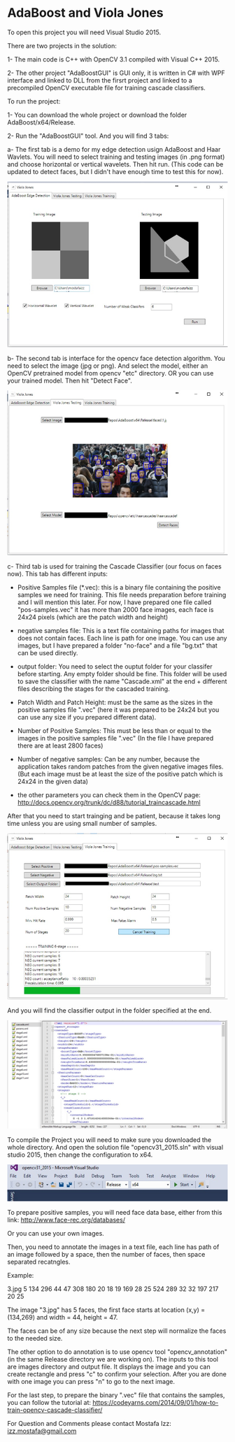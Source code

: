 # AdaBoost and Viola Jones

To open this project you will need Visual Studio 2015.

There are two projects in the solution:

1- The main code is C++ with OpenCV 3.1 compiled with Visual C++ 2015.

2- The other project "AdaBoostGUI" is GUI only, it is written in C# with WPF interface and linked to DLL from the firsrt project and linked to a precompiled OpenCV executable file for training cascade classifiers.


To run the project:

1- You can download the whole project or download the folder AdaBoost/x64/Release.

2- Run the "AdaBoostGUI" tool. And you will find 3 tabs:

a- The first tab is a demo for my edge detection usign AdaBoost and Haar Wavlets. You will need to select training and testing images (in .png format) and choose horizontal or vertical wavelets. Then hit run. (This code can be updated to detect faces, but I didn't have enough time to test this for now).

![Alt text](/imgs/0.jpg?raw=true "AdaBoost Edge Detection")

b- The second tab is interface for the opencv face detection algorithm. You need to select the image (jpg or png). And select the model, either an OpenCV pretrained model from opencv "etc" directory. OR you can use your trained model. Then hit "Detect Face".

![Alt text](/imgs/1.jpg?raw=true "Detect Faces")

c- Third tab is used for training the Cascade Classifier (our focus on faces now). This tab has different inputs:
* Positive Samples file (*.vec): this is a binary file containing the positive samples we need for training. This file needs preparation before training and I will mention this later. For now, I have prepared one file called "pos-samples.vec" it has more than 2000 face images, each face is 24x24 pixels (which are the patch width and height)

* negative samples file: This is a text file containing paths for images that does not contain faces. Each line is path for one image. You can use any images, but I have prepared a folder "no-face" and a file "bg.txt" that can be used directly.

* output folder: You need to select the ouptut folder for your classifer before starting. Any empty folder should be fine. This folder will be used to save the classifier with the name "Cascade.xml" at the end + different files describing the stages for the cascaded training.

* Patch Width and Patch Height: must be the same as the sizes in the positive samples file ".vec" (here it was prepared to be 24x24 but you can use any size if you prepared different data).

* Number of Positive Samples: This must be less than or equal to the images in the positive samples file ".vec" (In the file I have prepared there are at least 2800 faces)

* Number of negative samples: Can be any number, because the application takes random patches from the given negative images files. (But each image must be at least the size of the positive patch which is 24x24 in the given data)

* the other parameters you can check them in the OpenCV page: http://docs.opencv.org/trunk/dc/d88/tutorial_traincascade.html

After that you need to start trainging and be patient, because it takes long time unless you are using small number of samples.

![Alt text](/imgs/2.jpg?raw=true "Train Viola Jones")

And you will find the classifier output in the folder specified at the end.

![Alt text](/imgs/3.jpg?raw=true "Viola Jones training output")


To compile the Project you will need to make sure you downloaded the whole directory. And open the solution file "opencv31_2015.sln" with visual studio 2015, then change the configuration to x64.

![Alt text](/imgs/4.jpg?raw=true "Visual Studio")


To prepare positive samples, you will need face data base,
either from this link: http://www.face-rec.org/databases/

Or you can use your own images.

Then, you need to annotate the images in a text file, each line has path of an image followed by a space, then the number of faces, then space separated recatngles. 

Example:

3.jpg 5 134 296 44 47 308 180 20 18 19 169 28 25 524 289 32 32 197 217 20 25

The image "3.jpg" has 5 faces, the first face starts at location (x,y) = (134,269) and  width = 44, height = 47.

The faces can be of any size because the next step will normalize the faces to the needed size.

The other option to do annotation is to use opencv tool "opencv_annotation" (in the same Release directory we are working on). The inputs to this tool are images directory and output file. It displays the image and you can create rectangle and press "c" to confirm your selection. After you are done with one image you can press "n" to go to the next image.

For the last step, to prepare the binary ".vec" file that contains the samples, you can follow the tutorial at:
https://codeyarns.com/2014/09/01/how-to-train-opencv-cascade-classifier/


For Question and Comments please contact Mostafa Izz:
izz.mostafa@gmail.com
